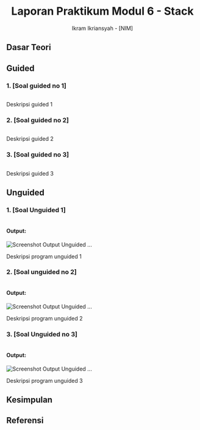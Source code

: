 # <h1 align="center">Laporan Praktikum Modul 6 - Stack</h1>
<p align="center">Ikram Ikriansyah - [NIM]</p>

## Dasar Teori

## Guided 

### 1. [Soal guided no 1]
```C++

```
Deskripsi guided 1

### 2. [Soal guided no 2]

```C++

```
Deskripsi guided 2

### 3. [Soal guided no 3]
```C++

```
Deskripsi guided 3

## Unguided 

### 1. [Soal Unguided 1]

```C++

```
#### Output:
![Screenshot Output Unguided ...](https://github.com/Masdim37/2311102151_Muhammad-Dhimas-Hafizh-Fathurrahman/blob/main/Pertemuan-1/Laprak/Dhimas_Output-Unguided[nomor].png)

Deskripsi program unguided 1

### 2. [Soal unguided no 2]

```C++

```
#### Output:
![Screenshot Output Unguided ...](https://github.com/Masdim37/2311102151_Muhammad-Dhimas-Hafizh-Fathurrahman/blob/main/Pertemuan-1/Laprak/Dhimas_Output-Unguided[nomor].png)

Deskripsi program unguided 2

### 3. [Soal Unguided no 3]

```C++

```
#### Output:
![Screenshot Output Unguided ...](https://github.com/Masdim37/2311102151_Muhammad-Dhimas-Hafizh-Fathurrahman/blob/main/Pertemuan-1/Laprak/Dhimas_Output-Unguided[nomor].png)

Deskripsi program unguided 3

## Kesimpulan

## Referensi
